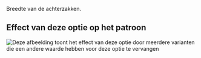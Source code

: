 Breedte van de achterzakken.

## Effect van deze optie op het patroon

![Deze afbeelding toont het effect van deze optie door meerdere varianten die een andere waarde hebben voor deze optie te vervangen](charlie_backpocketwidth_sample.svg "Effect van deze optie op het patroon")
